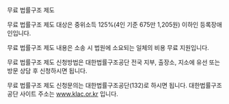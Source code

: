 무료 법률구조 제도

무료 법률구조 제도 대상은 중위소득 125%(4인 기준 675만 1,205원) 이하인 등록장애인입니다.

무료 법률구조 제도 내용은 소송 시 법원에 소요되는 일체의 비용 무료 지원입니다.

무료 법률구조 제도 신청방법은 대한법률구조공단 전국 지부, 출장소, 지소에 유선 또는 방문 상담 후 신청하시면 됩니다.

무료 법률구조 제도 신청문의는 대한법률구조공단(132)로 하시면 됩니다.
대한법률구조공단 사이트 주소는 www.klac.or.kr 입니다.